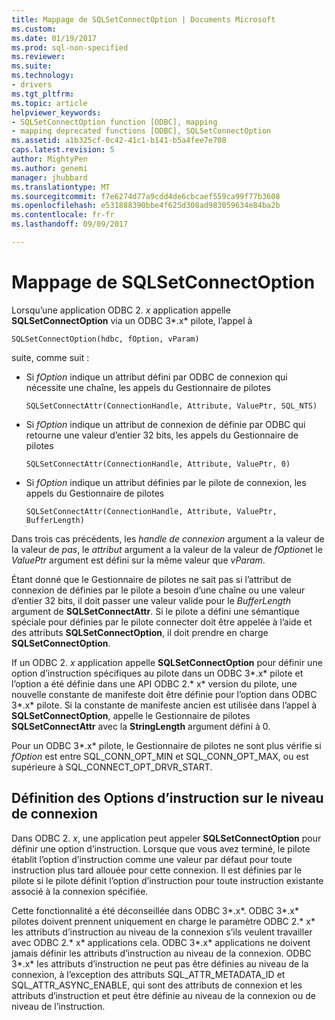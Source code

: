 ```yaml
---
title: Mappage de SQLSetConnectOption | Documents Microsoft
ms.custom: 
ms.date: 01/19/2017
ms.prod: sql-non-specified
ms.reviewer: 
ms.suite: 
ms.technology:
- drivers
ms.tgt_pltfrm: 
ms.topic: article
helpviewer_keywords:
- SQLSetConnectOption function [ODBC], mapping
- mapping deprecated functions [ODBC], SQLSetConnectOption
ms.assetid: a1b325cf-0c42-41c1-b141-b5a4fee7e708
caps.latest.revision: 5
author: MightyPen
ms.author: genemi
manager: jhubbard
ms.translationtype: MT
ms.sourcegitcommit: f7e6274d77a9cdd4de6cbcaef559ca99f77b3608
ms.openlocfilehash: e531888390bbe4f625d308ad983059634e84ba2b
ms.contentlocale: fr-fr
ms.lasthandoff: 09/09/2017

---
```

# <a name="sqlsetconnectoption-mapping"></a>Mappage de SQLSetConnectOption
Lorsqu’une application ODBC 2. *x* application appelle **SQLSetConnectOption** via un ODBC 3*.x* pilote, l’appel à  
  
```  
SQLSetConnectOption(hdbc, fOption, vParam)  
```  
  
 suite, comme suit :  
  
-   Si *fOption* indique un attribut défini par ODBC de connexion qui nécessite une chaîne, les appels du Gestionnaire de pilotes  
  
    ```  
    SQLSetConnectAttr(ConnectionHandle, Attribute, ValuePtr, SQL_NTS)  
    ```  
  
-   Si *fOption* indique un attribut de connexion de définie par ODBC qui retourne une valeur d’entier 32 bits, les appels du Gestionnaire de pilotes  
  
    ```  
    SQLSetConnectAttr(ConnectionHandle, Attribute, ValuePtr, 0)  
    ```  
  
-   Si *fOption* indique un attribut définies par le pilote de connexion, les appels du Gestionnaire de pilotes  
  
    ```  
    SQLSetConnectAttr(ConnectionHandle, Attribute, ValuePtr, BufferLength)  
    ```  
  
 Dans trois cas précédents, les *handle de connexion* argument a la valeur de la valeur de *pas*, le *attribut* argument a la valeur de la valeur de *fOption*et le *ValuePtr* argument est défini sur la même valeur que *vParam*.  
  
 Étant donné que le Gestionnaire de pilotes ne sait pas si l’attribut de connexion de définies par le pilote a besoin d’une chaîne ou une valeur d’entier 32 bits, il doit passer une valeur valide pour le *BufferLength* argument de **SQLSetConnectAttr**. Si le pilote a défini une sémantique spéciale pour définies par le pilote connecter doit être appelée à l’aide et des attributs **SQLSetConnectOption**, il doit prendre en charge **SQLSetConnectOption**.  
  
 If un ODBC 2. *x* application appelle **SQLSetConnectOption** pour définir une option d’instruction spécifiques au pilote dans un ODBC 3*.x* pilote et l’option a été définie dans une API ODBC 2.* x* version du pilote, une nouvelle constante de manifeste doit être définie pour l’option dans ODBC 3*.x* pilote. Si la constante de manifeste ancien est utilisée dans l’appel à **SQLSetConnectOption**, appelle le Gestionnaire de pilotes **SQLSetConnectAttr** avec la **StringLength** argument défini à 0.  
  
 Pour un ODBC 3*.x* pilote, le Gestionnaire de pilotes ne sont plus vérifie si *fOption* est entre SQL_CONN_OPT_MIN et SQL_CONN_OPT_MAX, ou est supérieure à SQL_CONNECT_OPT_DRVR_START.  
  
## <a name="setting-statement-options-on-the-connection-level"></a>Définition des Options d’instruction sur le niveau de connexion  
 Dans ODBC 2. *x*, une application peut appeler **SQLSetConnectOption** pour définir une option d’instruction. Lorsque que vous avez terminé, le pilote établit l’option d’instruction comme une valeur par défaut pour toute instruction plus tard allouée pour cette connexion. Il est définies par le pilote si le pilote définit l’option d’instruction pour toute instruction existante associé à la connexion spécifiée.  
  
 Cette fonctionnalité a été déconseillée dans ODBC 3*.x*. ODBC 3*.x* pilotes doivent prennent uniquement en charge le paramètre ODBC 2.* x* les attributs d’instruction au niveau de la connexion s’ils veulent travailler avec ODBC 2.* x* applications cela. ODBC 3*.x* applications ne doivent jamais définir les attributs d’instruction au niveau de la connexion. ODBC 3*.x* les attributs d’instruction ne peut pas être définies au niveau de la connexion, à l’exception des attributs SQL_ATTR_METADATA_ID et SQL_ATTR_ASYNC_ENABLE, qui sont des attributs de connexion et les attributs d’instruction et peut être définie au niveau de la connexion ou de niveau de l’instruction.
